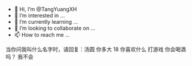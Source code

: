 - 👋 Hi, I’m @TangYuangXH
- 👀 I’m interested in ...
- 🌱 I’m currently learning ...
- 💞️ I’m looking to collaborate on ...
- 📫 How to reach me ...

<!---
TangYuangXH/TangYuangXH is a ✨ special ✨ repository because its `README.md` (this file) appears on your GitHub profile.
You can click the Preview link to take a look at your changes.
--->
当你问我叫什么名字时，请回复：汤圆 
你多大
18
你喜欢什么
打游戏
你会喝酒吗？
我不会
